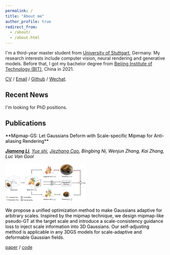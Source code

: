 ```yaml
---
permalink: /
title: "About me"
author_profile: true
redirect_from: 
  - /about/
  - /about.html
---
```


I'm a third-year master student from [University of Stuttgart](https://www.uni-stuttgart.de/en/), Germany. My research interests include computer vision, neural rendering and generative models. Before that, I got my bachelor degree from [Beijing Institute of Technology (BIT)](https://english.bit.edu.cn/), China in 2021.

[CV](../assets/cv_github.pdf) / [Email](mailto:st179481@stud.uni-stuttgart.de) / [Github](https://github.com/renaissanceee) / [Wechat](../images/wechat.jpg).

## Recent News
I'm looking for PhD positions.
## Publications
<span style="color:black;">
<a href="https://arxiv.org/abs/2408.06286" style="color:black; text-decoration:none;">
**Mipmap-GS: Let Gaussians Deform with Scale-specific Mipmap for Anti-aliasing Rendering**
</a>

***[Jiameng Li](https://renaissanceee.github.io/)**, [Yue shi](https://shiyue001.github.io/), [Jiezhang Cao](https://www.jiezhangcao.com/), Bingbing Ni, Wenjun Zhang, Kai Zhang, Luc Van Gool*
</span>

<p>
  <a href="">
    <img src="./images/mipmap_logo.png" alt="Logo" width="50%">
  </a>
</p>
We propose a unified optimization method to make Gaussians adaptive for arbitrary scales. Inspired by the mipmap technique, we design mipmap-like pseudo-GT at the target scale and introduce a scale-consistency guidance loss to inject scale information into 3D Gaussians. Our self-adjusting method is applicable in any 3DGS models for scale-adaptive and deformable Gaussian fields.

[paper](https://arxiv.org/abs/2408.06286) / [code](https://github.com/renaissanceee/Mipmap-GS)

